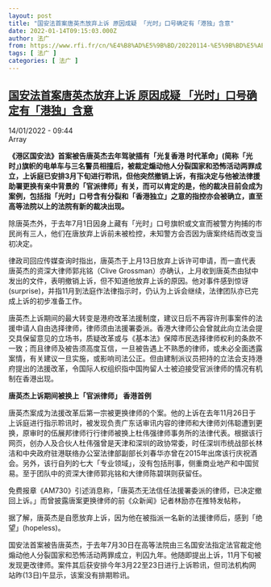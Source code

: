 ```yaml
---
layout: post
title: "国安法首案唐英杰放弃上诉 原因成疑 「光时」口号确定有「港独」含意"
date: 2022-01-14T09:15:03.000Z
author: 法广
from: https://www.rfi.fr/cn/%E4%B8%AD%E5%9B%BD/20220114-%E5%9B%BD%E5%AE%89%E6%B3%95%E9%A6%96%E6%A1%88%E5%94%90%E8%8B%B1%E6%9D%B0%E6%94%BE%E5%BC%83%E4%B8%8A%E8%AF%89-%E5%8E%9F%E5%9B%A0%E6%88%90%E7%96%91-%E5%85%89%E6%97%B6-%E5%8F%A3%E5%8F%B7%E7%A1%AE%E5%AE%9A%E6%9C%89-%E6%B8%AF%E7%8B%AC-%E5%90%AB%E6%84%8F
tags: [ 法广 ]
categories: [ 法广 ]
---
```

<!--1642151703000-->
[国安法首案唐英杰放弃上诉 原因成疑 「光时」口号确定有「港独」含意](https://www.rfi.fr/cn/%E4%B8%AD%E5%9B%BD/20220114-%E5%9B%BD%E5%AE%89%E6%B3%95%E9%A6%96%E6%A1%88%E5%94%90%E8%8B%B1%E6%9D%B0%E6%94%BE%E5%BC%83%E4%B8%8A%E8%AF%89-%E5%8E%9F%E5%9B%A0%E6%88%90%E7%96%91-%E5%85%89%E6%97%B6-%E5%8F%A3%E5%8F%B7%E7%A1%AE%E5%AE%9A%E6%9C%89-%E6%B8%AF%E7%8B%AC-%E5%90%AB%E6%84%8F)
------

<div>
<div>14/01/2022 - 09:44</div>Array<p><strong>                    《港区国安法》首案被告唐英杰去年驾驶插有「光复香港 时代革命」(简称「光时」)旗帜的电单车与三名警员相撞后，被裁定煽动他人分裂国家和恐怖活动两罪成立，上诉庭已安排3月下旬进行聆讯，但他突然撤销上诉，有指决定与他被法律援助署更换有亲中背景的「官派律师」有关，而可以肯定的是，他的裁决目前会成为案例，包括指「光时」口号含有分裂和「香港独立」之意的指控亦会被确立，直至高等法院以上的法院有新的裁决出现。                </strong></p><div >                    <p>除唐英杰外，于去年7月1日因身上藏有「光时」口号旗帜或文宣而被警方拘捕的市民尚有三人，他们在唐放弃上诉前未被检控，未知警方会否因为唐案终结而改变当初决定。</p><p>律政司回应传媒查询时指出，唐英杰于上月13日放弃上诉许可申请，而一直代表唐英杰的资深大律师郭兆铭（Clive Grossman）亦确认，上月收到唐英杰由狱中发出的文件，表明撤销上诉，但不知道他放弃上诉的原因。他对事件感到惊讶(surprise)，并指11月到法庭作法律指示时，仍认为上诉会继续，法律团队亦已完成上诉的初步准备工作。</p><p>唐英杰上诉期间的最大转变是港府改革法援制度，建议日后不再容许刑事案件的法援申请人自由选择律师，律师须由法援署委派。香港大律师公会曾就此向立法会提交具保留意见的立场书，质疑改革或与《基本法》保障市民选择律师权利的条款不一致；而且律师及被告须高度互信，一旦被告遇上不熟悉的律师，或未必全面透露案情，有关建议一旦实施，或影响司法公正。但由建制派议员把持的立法会支持港府提出的法援改革，令国际人权组织指中国拘留人士被迫接受官派律师的情况有机制在香港出现。</p><p><strong>唐英杰上诉期间被换上「官派律师」 香港首例</strong></p><p>唐英杰案成为法援改革后第一宗被更换律师的个案。他的上诉在去年11月26日于上诉庭进行指示聆讯时，被发现负责广东话审讯内容的律师和大律师刘伟聪遭到更换，原审时的伍展邦律师行行律师被换上杜伟强律师事务所的法律代表。根据该行网页，创办人及合伙人杜伟强曾是天津和深圳的政协常委，时任深圳市统战部长林洁和中央政府驻港联络办公室法律部副部长刘春华亦曾在2015年出席该行庆祝酒会。另外，该行自列的七大「专业领域」，没有包括刑事，侧重商业地产和中国贸易。至于团队中的资深大律师郭兆铭和大律师陈碧琪则获留任。</p><p>免费报章《AM730》引述消息称，「唐英杰无法信任法援署委派的律师，已决定撤回上诉。」而曾披露唐案更换律师的前《众新闻》记者林励亦在推特发帖称，</p><p>据了解，唐英杰是自愿放弃上诉，因为他在被指派一名新的法援律师后，感到「绝望」(hopeless)。</p><p>国安法首案被告唐英杰，于去年7月30日在高等法院由三名国安法指定法官裁定他煽动他人分裂国家和恐怖活动两罪成立，判囚九年。他随即提出上诉，11月下旬被发现更改律师。案件其后获安排今年3月22至23日进行上诉聆讯，但司法机构网站昨(13日)午显示，该案没有排期聆讯。</p>                                            <div data-selfpromo-newsletter>    </div>    <div data-selfpromo-app>    </div>                </div>
</div>
